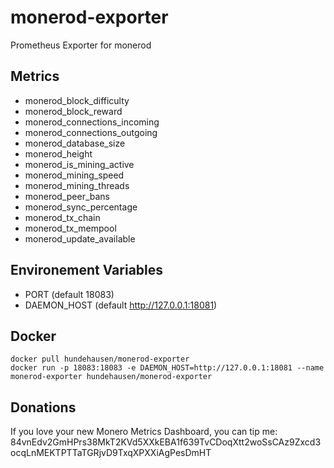 # monerod-exporter
Prometheus Exporter for monerod

## Metrics
* monerod_block_difficulty
* monerod_block_reward
* monerod_connections_incoming
* monerod_connections_outgoing
* monerod_database_size
* monerod_height
* monerod_is_mining_active
* monerod_mining_speed
* monerod_mining_threads
* monerod_peer_bans
* monerod_sync_percentage
* monerod_tx_chain
* monerod_tx_mempool
* monerod_update_available
## Environement Variables
* PORT (default 18083)
* DAEMON_HOST (default http://127.0.0.1:18081)

## Docker
```
docker pull hundehausen/monerod-exporter
docker run -p 18083:18083 -e DAEMON_HOST=http://127.0.0.1:18081 --name monerod-exporter hundehausen/monerod-exporter 
```

## Donations
If you love your new Monero Metrics Dashboard, you can tip me:
84vnEdv2GmHPrs38MkT2KVd5XXkEBA1f639TvCDoqXtt2woSsCAz9Zxcd3ocqLnMEKTPTTaTGRjvD9TxqXPXXiAgPesDmHT